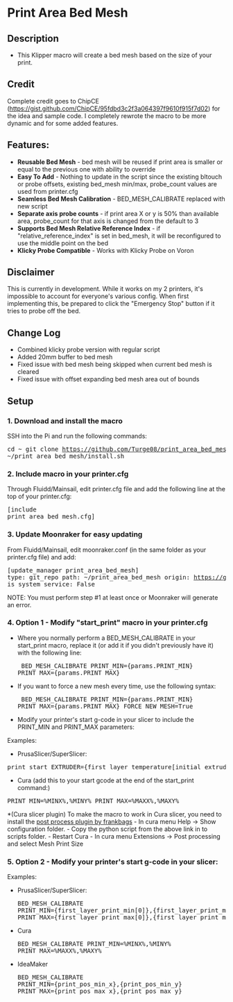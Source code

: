 # Print Area Bed Mesh

## Description

- This Klipper macro will create a bed mesh based on the size of your print.

## Credit

Complete credit goes to ChipCE (https://gist.github.com/ChipCE/95fdbd3c2f3a064397f9610f915f7d02) for the idea and sample code. I completely rewrote the macro to be more dynamic and for some added features.

## Features:
- **Reusable Bed Mesh** - bed mesh will be reused if print area is smaller or equal to the previous one with ability to override
- **Easy To Add** - Nothing to update in the script since the existing bltouch or probe offsets, existing bed_mesh min/max, probe_count values are used from printer.cfg
- **Seamless Bed Mesh Calibration** - BED_MESH_CALIBRATE replaced with new script
- **Separate axis probe counts** - if print area X or y is 50% than available area, probe_count for that axis is changed from the default to 3
- **Supports Bed Mesh Relative Reference Index** - if "relative_reference_index" is set in bed_mesh, it will be reconfigured to use the middle point on the bed
- **Klicky Probe Compatible** - Works with Klicky Probe on Voron

## Disclaimer

This is currently in development. While it works on my 2 printers, it's impossible to account for everyone's various config. When first implementing this, be prepared to click the "Emergency Stop" button if it tries to probe off the bed.

## Change Log

- Combined klicky probe version with regular script
- Added 20mm buffer to bed mesh
- Fixed issue with bed mesh being skipped when current bed mesh is cleared
- Fixed issue with offset expanding bed mesh area out of bounds

## Setup

### 1. Download and install the macro
SSH into the Pi and run the following commands:<pre>cd ~
git clone https://github.com/Turge08/print_area_bed_mesh.git
~/print_area_bed_mesh/install.sh</pre>

### 2. Include macro in your printer.cfg 
Through Fluidd/Mainsail, edit printer.cfg file and add the following line at the top of your printer.cfg: <pre>[include print_area_bed_mesh.cfg]</pre>

### 3. Update Moonraker for easy updating
From Fluidd/Mainsail, edit moonraker.conf (in the same folder as your printer.cfg file) and add:<pre>[update_manager print_area_bed_mesh]
type: git_repo
path: ~/print_area_bed_mesh
origin: https://github.com/Turge08/print_area_bed_mesh.git
is_system_service: False</pre>

NOTE: You must perform step #1 at least once or Moonraker will generate an error.

### 4. Option 1 - Modify "start_print" macro in your printer.cfg
- Where you normally perform a BED_MESH_CALIBRATE in your start_print macro, replace it (or add it if you didn't previously have it) with the following line:<pre>
BED_MESH_CALIBRATE PRINT_MIN={params.PRINT_MIN} PRINT_MAX={params.PRINT_MAX}
</pre>

- If you want to force a new mesh every time, use the following syntax:<pre>
BED_MESH_CALIBRATE PRINT_MIN={params.PRINT_MIN} PRINT_MAX={params.PRINT_MAX} FORCE_NEW_MESH=True
</pre>

- Modify your printer's start g-code in your slicer to include the PRINT_MIN and PRINT_MAX parameters:

Examples:


- PrusaSlicer/SuperSlicer:
<pre>print_start EXTRUDER={first_layer_temperature[initial_extruder] + extruder_temperature_offset[initial_extruder]} BED=[first_layer_bed_temperature] CHAMBER=[chamber_temperature] PRINT_MIN={first_layer_print_min[0]},{first_layer_print_min[1]} PRINT_MAX={first_layer_print_max[0]},{first_layer_print_max[1]}</pre>

- Cura (add this to your start gcode at the end of the start_print command:)
<pre>PRINT_MIN=%MINX%,%MINY% PRINT_MAX=%MAXX%,%MAXY%</pre>

*(Cura slicer plugin) To make the macro to work in Cura slicer, you need to install the <a href="https://gist.github.com/frankbags/c85d37d9faff7bce67b6d18ec4e716ff">post process plugin by frankbags</a> - In cura menu Help -> Show configuration folder. - Copy the python script from the above link in to scripts folder. - Restart Cura - In cura menu Extensions -> Post processing and select Mesh Print Size

### 5. Option 2 - Modify your printer's start g-code in your slicer:

Examples:

- PrusaSlicer/SuperSlicer:<pre>BED_MESH_CALIBRATE PRINT_MIN={first_layer_print_min[0]},{first_layer_print_min[1]} PRINT_MAX={first_layer_print_max[0]},{first_layer_print_max[1]}</pre>

- Cura<pre>BED_MESH_CALIBRATE PRINT_MIN=%MINX%,%MINY% PRINT_MAX=%MAXX%,%MAXY%</pre>

- IdeaMaker<pre>BED_MESH_CALIBRATE PRINT_MIN={print_pos_min_x},{print_pos_min_y} PRINT_MAX={print_pos_max_x},{print_pos_max_y}</pre>

